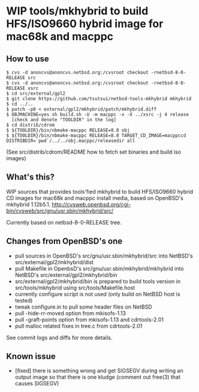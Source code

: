 # WIP tools/mkhybrid to build HFS/ISO9660 hybrid image for mac68k and macppc

## How to use

    $ cvs -d anoncvs@anoncvs.netbsd.org:/cvsroot checkout -rnetbsd-8-0-RELEASE src
    $ cvs -d anoncvs@anoncvs.netbsd.org:/cvsroot checkout -rnetbsd-8-0-RELEASE xsrc
    $ cd src/external/gpl2
    $ git clone https://github.com/tsutsui/netbsd-tools-mkhybrid mkhybrid
    $ cd ../..
    $ patch -p0 < external/gpl2/mkhybrid/patch/mkhybrid.diff
    $ OBJMACHINE=yes sh build.sh -U -m macppc -x -X ../xsrc -j 4 release
      [check and denote "TOOLDIR" in the log]
    $ cd distrib/cdrom
    $ ${TOOLDIR}/bin/nbmake-macppc RELEASE=8.0 obj
    $ ${TOOLDIR}/bin/nbmake-macppc RELEASE=8.0 TARGET_CD_IMAGE=macppccd DISTRIBDIR=`pwd`/../../obj.macppc/releasedir all

(See src/distrib/cdrom/README how to fetch set binaries and build iso images)

## What's this?

WIP sources that provides tools'fied mkhybrid to build
HFS/ISO9660 hybrid CD images for mac68k and macppc install media,
based on OpenBSD's mkhybrid 1.12b5.1.
http://cvsweb.openbsd.org/cgi-bin/cvsweb/src/gnu/usr.sbin/mkhybrid/src/

Currently based on netbsd-8-0-RELEASE tree.

## Changes from OpenBSD's one

- pull sources in OpenBSD's src/gnu/usr.sbin/mkhybrid/src into
  NetBSD's src/external/gpl2/mkhybrid/dist
- pull Makefile in OpenbsD's src/gnu/usr.sbin/mkhybrid/mkhybrid
  into NetBSD's src/external/gpl2/mkhybrid/bin
- src/external/gpl2/mkhybrid/bin is prepared to build tools version
  in src/tools/mkhybrid using src/tools/Makefile.host
- currently configure script is not used
  (only build on NetBSD host is tested)
- tweak configure.in to pull some header files on NetBSD
- pull -hide-rr-moved option from mkisofs-1.13
- pull -graft-points option from mkisofs-1.13 and cdrtools-2.01
- pull malloc related fixes in tree.c from cdrtools-2.01

See commit logs and diffs for more details.

## Known issue

- [fixed] there is something wrong and get SIGSEGV during writing an output image
  so that there is one kludge (comment out free(3) that causes SIGSEGV)
